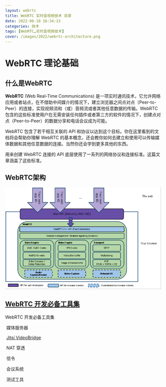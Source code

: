 ```yaml
---
layout: webrtc
title: WebRTC 实时音视频技术 目录
date: 2022-06-10 16:34:13
categories: 技术
tags: [WebRTC,实时音视频技术]
cover: /images/2022/webrtc-architecture.png
---
```


# WebRTC 理论基础

## 什么是WebRTC

 **WebRTC** (Web Real-Time Communications)  是一项实时通讯技术，它允许网络应用或者站点，在不借助中间媒介的情况下，建立浏览器之间点对点（Peer-to-Peer）的连接，实现视频流和（或）音频流或者其他任意数据的传输。WebRTC 包含的这些标准使用户在无需安装任何插件或者第三方的软件的情况下，创建点对点（Peer-to-Peer）的数据分享和电话会议成为可能。 



 WebRTC 包含了若干相互关联的 API 和协议以达到这个目标。你在这里看到的文档将会帮助你理解 WebRTC 的基本概念，还会教你如何去建立和使用可以传输媒体数据和其他任意数据的连接。当然你还会学到更多其他的东西。 



 用来创建 WebRTC 连接的 API 底层使用了一系列的网络协议和连接标准。这篇文章涵盖了这些标准。 



## WebRTC架构

![webrtc-architecture](/images/webrtc-architecture.png)

## [WebRTC 开发必备工具集](https://rtcdeveloper.agora.io/t/topic/12865)

WebRTC 开发必备工具集

​	媒体服务器	

​		 [Jitsi VideoBridge](https://github.com/jitsi/jitsi-videobridge) 

​	NAT 穿透

​	信令

​	会议系统

​	测试工具



